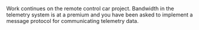 Work continues on the remote control car project.  Bandwidth in the telemetry system is at a premium and you have been asked to implement a message protocol for communicating telemetry data.

